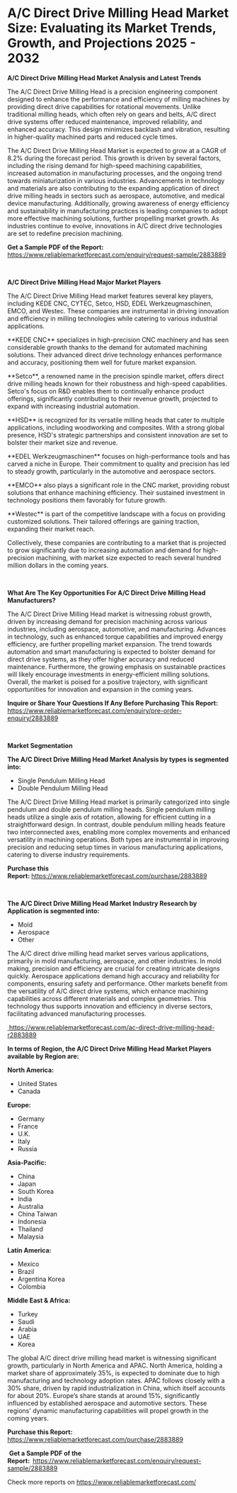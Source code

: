 <p><h1>A/C Direct Drive Milling Head Market Size: Evaluating its Market Trends, Growth, and Projections 2025 - 2032</h1></p><p><strong>A/C Direct Drive Milling Head Market Analysis and Latest Trends</strong></p>
<p><p>The A/C Direct Drive Milling Head is a precision engineering component designed to enhance the performance and efficiency of milling machines by providing direct drive capabilities for rotational movements. Unlike traditional milling heads, which often rely on gears and belts, A/C direct drive systems offer reduced maintenance, improved reliability, and enhanced accuracy. This design minimizes backlash and vibration, resulting in higher-quality machined parts and reduced cycle times.</p><p>The A/C Direct Drive Milling Head Market is expected to grow at a CAGR of 8.2% during the forecast period. This growth is driven by several factors, including the rising demand for high-speed machining capabilities, increased automation in manufacturing processes, and the ongoing trend towards miniaturization in various industries. Advancements in technology and materials are also contributing to the expanding application of direct drive milling heads in sectors such as aerospace, automotive, and medical device manufacturing. Additionally, growing awareness of energy efficiency and sustainability in manufacturing practices is leading companies to adopt more effective machining solutions, further propelling market growth. As industries continue to evolve, innovations in A/C direct drive technologies are set to redefine precision machining.</p></p>
<p><strong>Get a Sample PDF of the Report:&nbsp;</strong> <a href="https://www.reliablemarketforecast.com/enquiry/request-sample/2883889?utm_campaign=2929&utm_medium=2&utm_source=Github&utm_content=ia&utm_term=13032025&utm_id=ac-direct-drive-milling-head">https://www.reliablemarketforecast.com/enquiry/request-sample/2883889</a></p>
<p>&nbsp;</p>
<p><strong>A/C Direct Drive Milling Head Major Market Players</strong></p>
<p><p>The A/C Direct Drive Milling Head market features several key players, including KEDE CNC, CYTEC, Setco, HSD, EDEL Werkzeugmaschinen, EMCO, and Westec. These companies are instrumental in driving innovation and efficiency in milling technologies while catering to various industrial applications.</p><p>**KEDE CNC** specializes in high-precision CNC machinery and has seen considerable growth thanks to the demand for automated machining solutions. Their advanced direct drive technology enhances performance and accuracy, positioning them well for future market expansion.</p><p>**Setco**, a renowned name in the precision spindle market, offers direct drive milling heads known for their robustness and high-speed capabilities. Setco's focus on R&D enables them to continually enhance product offerings, significantly contributing to their revenue growth, projected to expand with increasing industrial automation.</p><p>**HSD** is recognized for its versatile milling heads that cater to multiple applications, including woodworking and composites. With a strong global presence, HSD's strategic partnerships and consistent innovation are set to bolster their market size and revenue.</p><p>**EDEL Werkzeugmaschinen** focuses on high-performance tools and has carved a niche in Europe. Their commitment to quality and precision has led to steady growth, particularly in the automotive and aerospace sectors.</p><p>**EMCO** also plays a significant role in the CNC market, providing robust solutions that enhance machining efficiency. Their sustained investment in technology positions them favorably for future growth.</p><p>**Westec** is part of the competitive landscape with a focus on providing customized solutions. Their tailored offerings are gaining traction, expanding their market reach.</p><p>Collectively, these companies are contributing to a market that is projected to grow significantly due to increasing automation and demand for high-precision machining, with market size expected to reach several hundred million dollars in the coming years.</p></p>
<p>&nbsp;</p>
<p><strong>What Are The Key Opportunities For A/C Direct Drive Milling Head Manufacturers?</strong></p>
<p><p>The A/C Direct Drive Milling Head market is witnessing robust growth, driven by increasing demand for precision machining across various industries, including aerospace, automotive, and manufacturing. Advances in technology, such as enhanced torque capabilities and improved energy efficiency, are further propelling market expansion. The trend towards automation and smart manufacturing is expected to bolster demand for direct drive systems, as they offer higher accuracy and reduced maintenance. Furthermore, the growing emphasis on sustainable practices will likely encourage investments in energy-efficient milling solutions. Overall, the market is poised for a positive trajectory, with significant opportunities for innovation and expansion in the coming years.</p></p>
<p><strong>Inquire or Share Your Questions If Any Before Purchasing This Report:</strong> <a href="https://www.reliablemarketforecast.com/enquiry/pre-order-enquiry/2883889?utm_campaign=2929&utm_medium=2&utm_source=Github&utm_content=ia&utm_term=13032025&utm_id=ac-direct-drive-milling-head">https://www.reliablemarketforecast.com/enquiry/pre-order-enquiry/2883889</a></p>
<p>&nbsp;</p>
<p><strong>Market Segmentation</strong></p>
<p><strong>The A/C Direct Drive Milling Head Market Analysis by types is segmented into:</strong></p>
<p><ul><li>Single Pendulum Milling Head</li><li>Double Pendulum Milling Head</li></ul></p>
<p><p>The A/C Direct Drive Milling Head market is primarily categorized into single pendulum and double pendulum milling heads. Single pendulum milling heads utilize a single axis of rotation, allowing for efficient cutting in a straightforward design. In contrast, double pendulum milling heads feature two interconnected axes, enabling more complex movements and enhanced versatility in machining operations. Both types are instrumental in improving precision and reducing setup times in various manufacturing applications, catering to diverse industry requirements.</p></p>
<p><strong>Purchase this Report:&nbsp;</strong><a href="https://www.reliablemarketforecast.com/purchase/2883889?utm_campaign=2929&utm_medium=2&utm_source=Github&utm_content=ia&utm_term=13032025&utm_id=ac-direct-drive-milling-head">https://www.reliablemarketforecast.com/purchase/2883889</a></p>
<p>&nbsp;</p>
<p><strong>The A/C Direct Drive Milling Head Market Industry Research by Application is segmented into:</strong></p>
<p><ul><li>Mold</li><li>Aerospace</li><li>Other</li></ul></p>
<p><p>The A/C direct drive milling head market serves various applications, primarily in mold manufacturing, aerospace, and other industries. In mold making, precision and efficiency are crucial for creating intricate designs quickly. Aerospace applications demand high accuracy and reliability for components, ensuring safety and performance. Other markets benefit from the versatility of A/C direct drive systems, which enhance machining capabilities across different materials and complex geometries. This technology thus supports innovation and efficiency in diverse sectors, facilitating advanced manufacturing processes.</p></p>
<p><a href="https://www.reliablemarketforecast.com/ac-direct-drive-milling-head-r2883889?utm_campaign=2929&utm_medium=2&utm_source=Github&utm_content=ia&utm_term=13032025&utm_id=ac-direct-drive-milling-head">&nbsp;https://www.reliablemarketforecast.com/ac-direct-drive-milling-head-r2883889</a></p>
<p><strong>In terms of Region, the A/C Direct Drive Milling Head Market Players available by Region are:</strong></p>
<p>
    <p> <strong> North America: </strong>
        <ul>
            <li>United States</li>
            <li>Canada</li>
        </ul>
        </p> 
    <p> <strong> Europe: </strong>
        <ul>
            <li>Germany</li>
            <li>France</li>
            <li>U.K.</li>
            <li>Italy</li>
            <li>Russia</li>
        </ul>
        </p> 
    <p> <strong> Asia-Pacific: </strong>
        <ul>
            <li>China</li>
            <li>Japan</li>
            <li>South Korea</li>
            <li>India</li>
            <li>Australia</li>
            <li>China Taiwan</li>
            <li>Indonesia</li>
            <li>Thailand</li>
            <li>Malaysia</li>
        </ul>
        </p> 
    <p> <strong> Latin America: </strong>
        <ul>
            <li>Mexico</li>
            <li>Brazil</li>
            <li>Argentina Korea</li>
            <li>Colombia</li>
        </ul>
        </p> 
    <p> <strong> Middle East & Africa: </strong>
        <ul>
            <li>Turkey</li>
            <li>Saudi</li>
            <li>Arabia</li>
            <li>UAE</li>
            <li>Korea</li>
        </ul>
    </p>
    </p>
<p><p>The global A/C direct drive milling head market is witnessing significant growth, particularly in North America and APAC. North America, holding a market share of approximately 35%, is expected to dominate due to high manufacturing and technology adoption rates. APAC follows closely with a 30% share, driven by rapid industrialization in China, which itself accounts for about 20%. Europe’s share stands at around 15%, significantly influenced by established aerospace and automotive sectors. These regions' dynamic manufacturing capabilities will propel growth in the coming years.</p></p>
<p><strong>Purchase this Report: </strong><a href="https://www.reliablemarketforecast.com/purchase/2883889?utm_campaign=2929&utm_medium=2&utm_source=Github&utm_content=ia&utm_term=13032025&utm_id=ac-direct-drive-milling-head">https://www.reliablemarketforecast.com/purchase/2883889</a></p>
<p>&nbsp;<strong>Get a Sample PDF of the Report:&nbsp;&nbsp;</strong><a href="https://www.reliablemarketforecast.com/enquiry/request-sample/2883889?utm_campaign=2929&utm_medium=2&utm_source=Github&utm_content=ia&utm_term=13032025&utm_id=ac-direct-drive-milling-head">https://www.reliablemarketforecast.com/enquiry/request-sample/2883889</a></p>
<p><strong></strong></p>
<p>Check more reports on <a href="https://www.reliablemarketforecast.com/?utm_campaign=2929&utm_medium=2&utm_source=Github&utm_content=ia&utm_term=13032025&utm_id=ac-direct-drive-milling-head">https://www.reliablemarketforecast.com/</a></p>